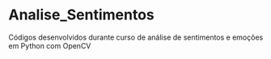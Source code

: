 # Analise_Sentimentos

Códigos desenvolvidos durante curso de análise de sentimentos e emoções em Python com OpenCV
